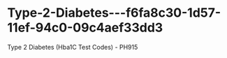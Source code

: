 # Type-2-Diabetes---f6fa8c30-1d57-11ef-94c0-09c4aef33dd3
Type 2 Diabetes (Hba1C Test Codes) - PH915
